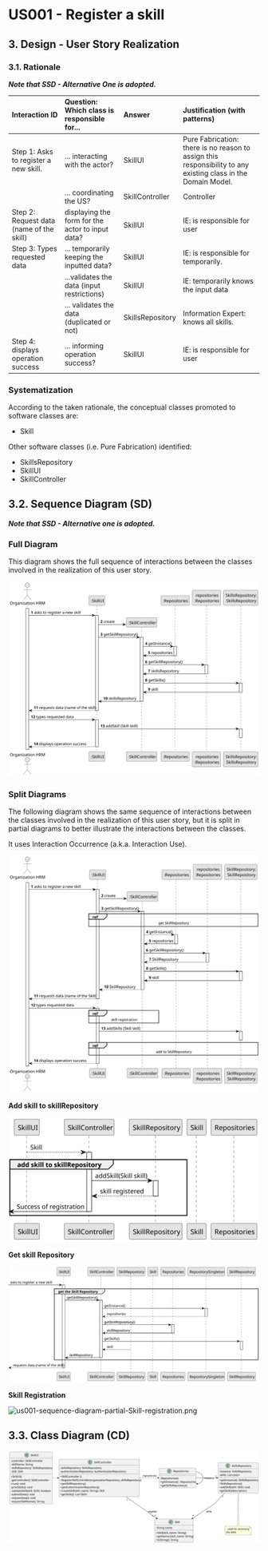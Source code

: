# US001 - Register a skill 

## 3. Design - User Story Realization 

### 3.1. Rationale

_**Note that SSD - Alternative One is adopted.**_

| Interaction ID                                   | Question: Which class is responsible for...       | Answer           | Justification (with patterns)                                                                                 |
|:-------------------------------------------------|:--------------------------------------------------|:-----------------|:--------------------------------------------------------------------------------------------------------------|
| Step 1: Asks to register a new skill.   		       | 	... interacting with the actor?                  | SkillUI          | Pure Fabrication: there is no reason to assign this responsibility to any existing class in the Domain Model. |
| 			  		                                          | 	... coordinating the US?                         | SkillController  | Controller                                                                                                    |
| Step 2: Request data (name of the skill) 			  		 | 	displaying the form for the actor to input data? | SkillUI          | IE: is responsible for user                                                                                   |
| Step 3: Types requested data 			  		             | ... temporarily keeping the inputted data?        | SkillUI          | IE: is responsible for temporarily.                                                                           |
| 			  		                                          | ...validates the data (input restrictions)        | SkillUI          | IE: temporarily knows the input data                                                                          |
| 			  		                                          | ... validates the data (duplicated or not)        | SkillsRepository | Information Expert: knows all skills.                                                                         |
| Step 4: displays operation success   		          | ... informing operation success? 			              | SkillUI          | IE: is responsible for user                                                                                   | 

### Systematization ##

According to the taken rationale, the conceptual classes promoted to software classes are: 

* Skill

Other software classes (i.e. Pure Fabrication) identified:

* SkillsRepository
* SkillUI  
* SkillController


## 3.2. Sequence Diagram (SD)

_**Note that SSD - Alternative one is adopted.**_

### Full Diagram

This diagram shows the full sequence of interactions between the classes involved in the realization of this user story.

![us001-sequence-diagram-full.svg](svg/us001-sequence-diagram-full.svg)

### Split Diagrams

The following diagram shows the same sequence of interactions between the classes involved in the realization of this user story, but it is split in partial diagrams to better illustrate the interactions between the classes.

It uses Interaction Occurrence (a.k.a. Interaction Use).

![us001-sequence-diagram-split.png](svg/us001-sequence-diagram-split.svg)

**Add skill to skillRepository**

![us001-sequence-diagram-partial-add-skill-to-skillRepository.svg](svg/us001-sequence-diagram-partial-add-skill-to-skillRepository.svg)

**Get skill Repository**

![us001-sequence-diagram-partial-get-skill-repository.svg](svg/us001-sequence-diagram-partial-get-skill-repository.svg)

**Skill Registration**

![us001-sequence-diagram-partial-Skill-registration.png](svg/us001-sequence-diagram-partial-Skill-registration.png)

## 3.3. Class Diagram (CD)

![us01-class-diagram.svg](svg/us01-class-diagram.svg)